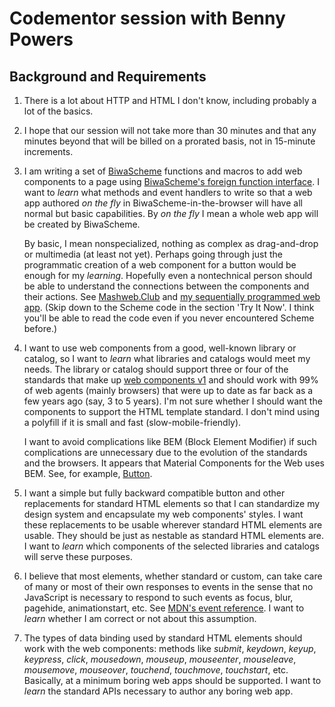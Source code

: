 # Codementor session with Benny Powers

## Background and Requirements

1. There is a lot about HTTP and HTML I don't know, including probably a lot
   of the basics.

1. I hope that our session will not take more than 30 minutes and that any
   minutes beyond that will be billed on a prorated basis, not in 15-minute
   increments.

1. I am writing a set of [BiwaScheme](https://www.biwascheme.org/) functions
   and macros to add web components to a page using
   [BiwaScheme's foreign function interface](https://www.biwascheme.org/doc/reference.html#js-interface).
   I want to *learn* what methods and event handlers to write so that a web app
   authored *on the fly* in BiwaScheme-in-the-browser will have all normal but
   basic capabilities. By *on the fly* I mean a whole web app will be created
   by BiwaScheme.
   
   By basic, I mean nonspecialized, nothing as complex as drag-and-drop or
   multimedia (at least not yet). Perhaps going through just the programmatic
   creation of a web component for a button would be enough for my *learning*.
   Hopefully even a nontechnical person should be able to understand the
   connections between the components and their actions. See
   [Mashweb.Club](http://mashweb.club/) and
   [my sequentially programmed web app](https://doc.mashweb.club/experiments/seq_webapp_biwascheme/). (Skip down to the Scheme code in the section
   'Try It Now'. I think you'll be able to read the code even if you never
   encountered Scheme before.)

1. I want to use web components from a good, well-known library or catalog,
   so I want to *learn* what libraries and catalogs would meet my needs.
   The library or catalog should support three or four of the standards
   that make up
   [web components v1](https://www.webcomponents.org/introduction) and should
   work with 99% of web agents (mainly browsers) that were up to date as far
   back as a few years ago (say, 3 to 5 years). I'm not sure whether I should
   want the components to support the HTML template standard.
   I don't mind using a polyfill if it is small and fast (slow-mobile-friendly).

   I want to avoid complications like BEM (Block Element Modifier) if such
   complications are unnecessary due to the evolution of the standards and the
   browsers. It appears that Material Components for the Web uses BEM.
   See, for example,
   [Button](https://material-components.github.io/material-components-web-catalog/#/component/button).

1. I want a simple but fully backward compatible button and other replacements
   for standard HTML elements so that I can standardize my design system
   and encapsulate my web components' styles. I want these replacements to be
   usable wherever standard HTML elements are usable. They should be just as
   nestable as standard HTML elements are. I want to *learn* which components
   of the selected libraries and catalogs will serve these purposes.

1. I believe that most elements, whether standard or custom, can take care of
   many or most of their own responses to events
   in the sense that no JavaScript is necessary to respond to such events
   as focus, blur, pagehide, animationstart, etc.
   See [MDN's event reference](https://developer.mozilla.org/en-US/docs/Web/Events#Standard_events).
   I want to *learn* whether I am correct or not about this assumption.

1. The types of data binding used by standard HTML elements should work with
   the web components: methods like *submit*, *keydown*, *keyup*, *keypress*,
   *click*, *mousedown*, *mouseup*, *mouseenter*, *mouseleave*, *mousemove*,
   *mouseover*, *touchend*, *touchmove*, *touchstart*, etc.
   Basically, at a minimum boring web apps should be supported.
   I want to *learn* the standard APIs necessary to author any boring web app. 
